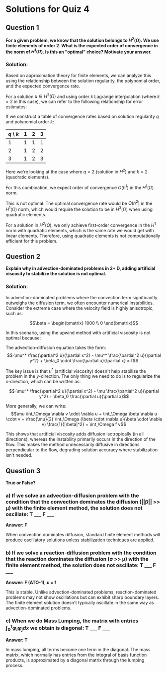 # Solutions for Quiz 4

## Question 1
**For a given problem, we know that the solution belongs to $H^2(\Omega)$. We use finite elements of order 2. What is the expected order of convergence in the norm of $H^1(\Omega)$. Is this an "optimal" choice? Motivate your answer.**

### Solution:
Based on approximation theory for finite elements, we can analyze this using the relationship between the solution regularity, the polynomial order, and the expected convergence rate.

For a solution $u \in H^2(\Omega)$ and using order $k$ Lagrange interpolation (where $k=2$ in this case), we can refer to the following relationship for error estimates:

If we construct a table of convergence rates based on solution regularity $q$ and polynomial order $k$:

| $q$ \ $k$ | 1 | 2 | 3 |
|-----------|---|---|---|
| 1         | 1 | 1 | 1 |
| 2         | 1 | 2 | 2 |
| 3         | 1 | 2 | 3 |

Here we're looking at the case where $q=2$ (solution in $H^2$) and $k=2$ (quadratic elements).

For this combination, we expect order of convergence $O(h^1)$ in the $H^1(\Omega)$ norm.

This is not optimal. The optimal convergence rate would be $O(h^2)$ in the $H^1(\Omega)$ norm, which would require the solution to be in $H^3(\Omega)$ when using quadratic elements.

For a solution in $H^2(\Omega)$, we only achieve first-order convergence in the $H^1$ norm with quadratic elements, which is the same rate we would get with linear elements. Therefore, using quadratic elements is not computationally efficient for this problem.

## Question 2
**Explain why in advection-dominated problems in 2+ D, adding artificial viscosity to stabilize the solution is not optimal.**

### Solution:
In advection-dominated problems where the convection term significantly outweighs the diffusion term, we often encounter numerical instabilities. Consider the extreme case where the velocity field is highly anisotropic, such as:

$$\beta = \begin{bmatrix} 1000 \\ 0 \end{bmatrix}$$

In this scenario, using the upwind method with artificial viscosity is not optimal because:

The advection-diffusion equation takes the form:
$$-\mu^* \frac{\partial^2 u}{\partial x^2} - \mu^* \frac{\partial^2 u}{\partial y^2} + \beta_0 \cdot \frac{\partial u}{\partial x} = f$$

The key issue is that $\mu^*$ (artificial viscosity) doesn't help stabilize the problem in the $y$-direction. The only thing we need to do is to regularize the $x$-direction, which can be written as:

$$-\mu^* \frac{\partial^2 u}{\partial x^2} - \mu \frac{\partial^2 u}{\partial y^2} + \beta_0 \frac{\partial u}{\partial x}$$

More generally, we can write:
$$\mu \int_\Omega \nabla v \cdot \nabla u + \int_\Omega \beta \nabla u \cdot v + \frac{\mu}{2} \int_\Omega (\beta \cdot \nabla u)(\beta \cdot \nabla v) \frac{1}{|\beta|^2} = \int_\Omega f v$$

This shows that artificial viscosity adds diffusion isotropically (in all directions), whereas the instability primarily occurs in the direction of the flow. This makes the method unnecessarily diffusive in directions perpendicular to the flow, degrading solution accuracy where stabilization isn't needed.

## Question 3
**True or False?**

### a) If we solve an advection-diffusion problem with the condition that the convection dominates the diffusion (||β|| >> μ) with the finite element method, the solution does not oscillate: T ___ F ___

**Answer: F**

When convection dominates diffusion, standard finite element methods will produce oscillatory solutions unless stabilization techniques are applied.

### b) If we solve a reaction-diffusion problem with the condition that the reaction dominates the diffusion (σ >> μ) with the finite element method, the solution does not oscillate: T ___ F ___

**Answer: F (ATO-1), u = f**

This is stable. Unlike advection-dominated problems, reaction-dominated problems may not show oscillations but can exhibit sharp boundary layers. The finite element solution doesn't typically oscillate in the same way as advection-dominated problems.

### c) When we do Mass Lumping, the matrix with entries $\int_0^1 \varphi_i \varphi_j dx$ we obtain is diagonal: T ___ F ___

**Answer: T**

In mass lumping, all terms become one term in the diagonal. The mass matrix, which normally has entries from the integral of basis function products, is approximated by a diagonal matrix through the lumping process.